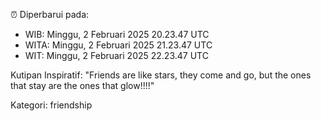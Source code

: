⏰ Diperbarui pada:
- WIB: Minggu, 2 Februari 2025 20.23.47 UTC
- WITA: Minggu, 2 Februari 2025 21.23.47 UTC
- WIT: Minggu, 2 Februari 2025 22.23.47 UTC

Kutipan Inspiratif:
"Friends are like stars, they come and go, but the ones that stay are the ones that glow!!!!"


Kategori: friendship

